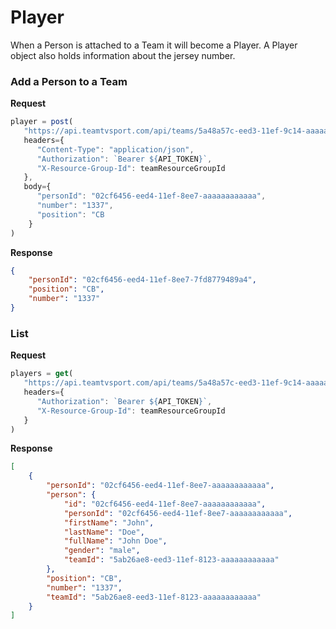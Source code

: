 # Player

When a Person is attached to a Team it will become a Player. A Player object also holds information about the jersey number.

### Add a Person to a Team

**Request**

```javascript
player = post(
   "https://api.teamtvsport.com/api/teams/5a48a57c-eed3-11ef-9c14-aaaaaaaaaaaa/players",
   headers={
      "Content-Type": "application/json",
      "Authorization": `Bearer ${API_TOKEN}`,
      "X-Resource-Group-Id": teamResourceGroupId
   },
   body={
      "personId": "02cf6456-eed4-11ef-8ee7-aaaaaaaaaaaa",
      "number": "1337",
      "position": "CB
    }
)
```

**Response**

```json
{
    "personId": "02cf6456-eed4-11ef-8ee7-7fd8779489a4",
    "position": "CB",
    "number": "1337"
}
```

### List

**Request**

```javascript
players = get(
   "https://api.teamtvsport.com/api/teams/5a48a57c-eed3-11ef-9c14-aaaaaaaaaaaa/players",
   headers={
      "Authorization": `Bearer ${API_TOKEN}`,
      "X-Resource-Group-Id": teamResourceGroupId
   }
)
```

**Response**

```json
[
    {
        "personId": "02cf6456-eed4-11ef-8ee7-aaaaaaaaaaaa",
        "person": {
            "id": "02cf6456-eed4-11ef-8ee7-aaaaaaaaaaaa",
            "personId": "02cf6456-eed4-11ef-8ee7-aaaaaaaaaaaa",
            "firstName": "John",
            "lastName": "Doe",
            "fullName": "John Doe",
            "gender": "male",
            "teamId": "5ab26ae8-eed3-11ef-8123-aaaaaaaaaaaa"
        },
        "position": "CB",
        "number": "1337",
        "teamId": "5ab26ae8-eed3-11ef-8123-aaaaaaaaaaaa"
    }
]
```